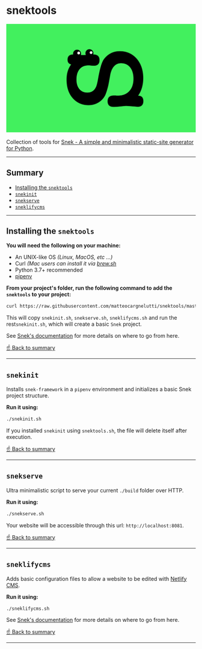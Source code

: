 # snektools
![snek's logo](https://raw.githubusercontent.com/matteocargnelutti/snek/master/misc/snek-banner-tmp-1750x.png "snektools")

Collection of tools for [Snek - A simple and minimalistic static-site generator for Python](https://github.com/matteocargnelutti/snek).

---

## Summary
- [Installing the `snektools`](#installing-the-snektools)
- [`snekinit`](#snekinit)
- [`snekserve`](#snekserve)
- [`sneklifycms`](#sneklifycms)

---

## Installing the `snektools`

**You will need the following on your machine:**
- An UNIX-like OS _(Linux, MacOS, etc ...)_
- Curl _(Mac users can install it via [brew.sh](https://brew.sh/)_
- Python 3.7+ recommended
- [pipenv](https://pipenv.kennethreitz.org/en/latest/)

**From your project's folder, run the following command to add the `snektools` to your project:**
```bash
curl https://raw.githubusercontent.com/matteocargnelutti/snektools/master/snektools.sh > snektools.sh && chmod a+x snektools.sh && ./snektools.sh
```

This will copy `snekinit.sh`, `snekserve.sh`, `sneklifycms.sh` and run the rest`snekinit.sh`, which will create a basic `Snek` project.

See [Snek's documentation](https://github.com/matteocargnelutti/snek) for more details on where to go from here.

[☝️ Back to summary](#summary)

---

## `snekinit`
Installs `snek-framework` in a `pipenv` environment and initializes a basic Snek project structure.

**Run it using:**
```bash
./snekinit.sh
```

If you installed `snekinit` using `snektools.sh`, the file will delete itself after execution.

[☝️ Back to summary](#summary)

---

## `snekserve`
Ultra minimalistic script to serve your current `./build` folder over HTTP.

**Run it using:**
```bash
./snekserve.sh
```

Your website will be accessible through this url: `http://localhost:8081`.

[☝️ Back to summary](#summary)

---

## `sneklifycms`
Adds basic configuration files to allow a website to be edited with [Netlify CMS](https://www.netlifycms.org/).

**Run it using:**
```bash
./sneklifycms.sh
```

See [Snek's documentation](https://github.com/matteocargnelutti/snek) for more details on where to go from here.

[☝️ Back to summary](#summary)

---
